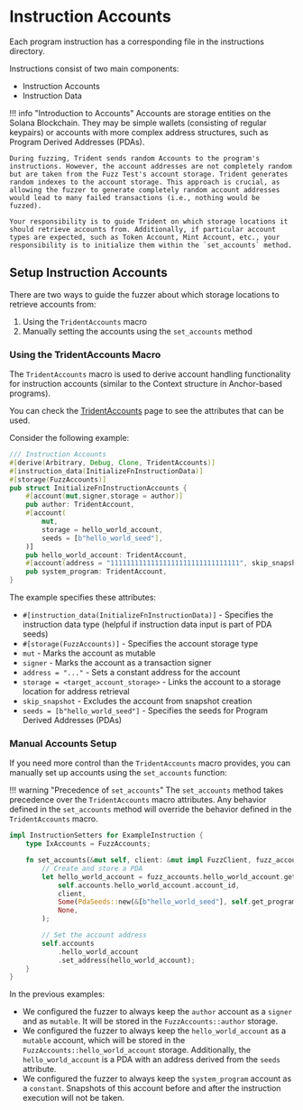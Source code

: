 # Instruction Accounts

Each program instruction has a corresponding file in the instructions directory.

Instructions consist of two main components:

- Instruction Accounts
- Instruction Data

!!! info "Introduction to Accounts"
    Accounts are storage entities on the Solana Blockchain. They may be simple wallets (consisting of regular keypairs) or accounts with more complex address structures, such as Program Derived Addresses (PDAs).

    During fuzzing, Trident sends random Accounts to the program's instructions. However, the account addresses are not completely random but are taken from the Fuzz Test's account storage. Trident generates random indexes to the account storage. This approach is crucial, as allowing the fuzzer to generate completely random account addresses would lead to many failed transactions (i.e., nothing would be fuzzed).

    Your responsibility is to guide Trident on which storage locations it should retrieve accounts from. Additionally, if particular account types are expected, such as Token Account, Mint Account, etc., your responsibility is to initialize them within the `set_accounts` method.

## Setup Instruction Accounts

There are two ways to guide the fuzzer about which storage locations to retrieve accounts from:

1. Using the `TridentAccounts` macro
2. Manually setting the accounts using the `set_accounts` method

### Using the TridentAccounts Macro

The `TridentAccounts` macro is used to derive account handling functionality for instruction accounts (similar to the Context structure in Anchor-based programs).

You can check the [TridentAccounts](../../trident-api-macro/trident-macros/trident-accounts.md/#field-level-attributes) page to see the attributes that can be used.

Consider the following example:

```rust
/// Instruction Accounts
#[derive(Arbitrary, Debug, Clone, TridentAccounts)]
#[instruction_data(InitializeFnInstructionData)]
#[storage(FuzzAccounts)]
pub struct InitializeFnInstructionAccounts {
    #[account(mut,signer,storage = author)]
    pub author: TridentAccount,
    #[account(
        mut,
        storage = hello_world_account,
        seeds = [b"hello_world_seed"],
    )]
    pub hello_world_account: TridentAccount,
    #[account(address = "11111111111111111111111111111111", skip_snapshot)]
    pub system_program: TridentAccount,
}
```

The example specifies these attributes:

- `#[instruction_data(InitializeFnInstructionData)]` - Specifies the instruction data type (helpful if instruction data input is part of PDA seeds)
- `#[storage(FuzzAccounts)]` - Specifies the account storage type
- `mut` - Marks the account as mutable
- `signer` - Marks the account as a transaction signer
- `address = "..."` - Sets a constant address for the account
- `storage = <target_account_storage>` - Links the account to a storage location for address retrieval
- `skip_snapshot` - Excludes the account from snapshot creation
- `seeds = [b"hello_world_seed"]` - Specifies the seeds for Program Derived Addresses (PDAs)


### Manual Accounts Setup

If you need more control than the `TridentAccounts` macro provides, you can manually set up accounts using the `set_accounts` function:

!!! warning "Precedence of `set_accounts`"
    The `set_accounts` method takes precedence over the `TridentAccounts` macro attributes. Any behavior defined in the `set_accounts` method will override the behavior defined in the `TridentAccounts` macro.

```rust
impl InstructionSetters for ExampleInstruction {
    type IxAccounts = FuzzAccounts;

    fn set_accounts(&mut self, client: &mut impl FuzzClient, fuzz_accounts: &mut Self::IxAccounts) {
        // Create and store a PDA
        let hello_world_account = fuzz_accounts.hello_world_account.get_or_create(
            self.accounts.hello_world_account.account_id,
            client,
            Some(PdaSeeds::new(&[b"hello_world_seed"], self.get_program_id())),
            None,
        );

        // Set the account address
        self.accounts
            .hello_world_account
            .set_address(hello_world_account);
    }
}
```

In the previous examples:

- We configured the fuzzer to always keep the `author` account as a `signer` and as `mutable`. It will be stored in the `FuzzAccounts::author` storage.
- We configured the fuzzer to always keep the `hello_world_account` as a `mutable` account, which will be stored in the `FuzzAccounts::hello_world_account` storage. Additionally, the `hello_world_account` is a PDA with an address derived from the `seeds` attribute.
- We configured the fuzzer to always keep the `system_program` account as a `constant`. Snapshots of this account before and after the instruction execution will not be taken.
